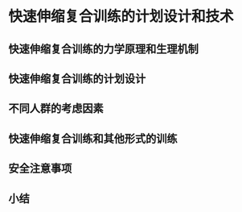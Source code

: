 # 快速伸缩复合训练的计划设计和技术

##  快速伸缩复合训练的力学原理和生理机制

##  快速伸缩复合训练的计划设计

## 不同人群的考虑因素

## 快速伸缩复合训练和其他形式的训练

## 安全注意事项

## 小结